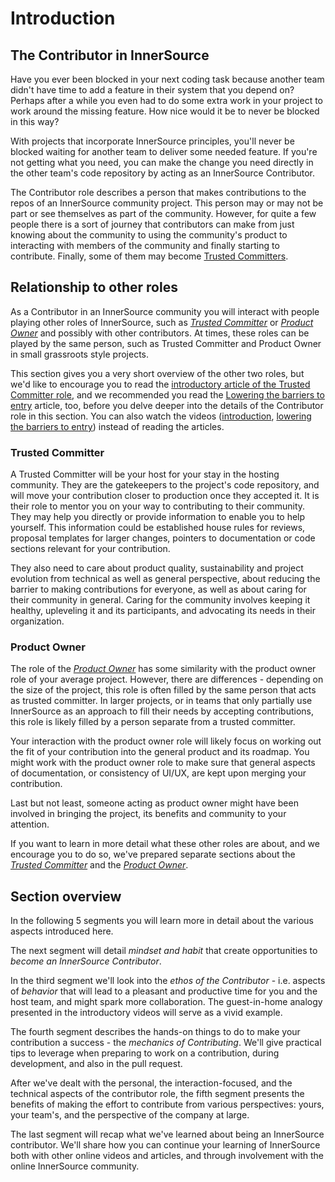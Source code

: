 # Introduction

## The Contributor in InnerSource

Have you ever been blocked in your next coding task because another team didn't have time to add a feature in their system that you depend on?
Perhaps after a while you even had to do some extra work in your project to work around the missing feature.
How nice would it be to never be blocked in this way?

With projects that incorporate InnerSource principles, you'll never be blocked waiting for another team to deliver some needed feature.
If you're not getting what you need, you can make the change you need directly in the other team's code repository by acting as an InnerSource Contributor.

The Contributor role describes a person that makes contributions to the repos of an InnerSource community project.
This person may or may not be part or see themselves as part of the community.
However, for quite a few people there is a sort of journey that contributors can make from just knowing about the community to using the community's product to interacting with members of the community and finally starting to contribute.
Finally, some of them may become [Trusted Committers][TC Introduction].


## Relationship to other roles

As a Contributor in an InnerSource community you will interact with people playing other roles of InnerSource, such as [_Trusted Committer_][TC Introduction] or [_Product Owner_](https://github.com/InnerSourceCommons/InnerSourceLearningPath/blob/master/product-owner/01-opening-article.md) and possibly with other contributors.
At times, these roles can be played by the same person, such as Trusted Committer and Product Owner in small grassroots style projects.

This section gives you a very short overview of the other two roles, but we'd like to encourage you to read the [introductory article of the Trusted Committer role][TC Introduction], and we recommended you read the [Lowering the barriers to entry](https://github.com/InnerSourceCommons/InnerSourceLearningPath/blob/master/trusted-committer/05-lowering-the-barriers-to-entry.md) article, too, before you delve deeper into the details of the Contributor role in this section.
You can also watch the videos ([introduction](https://learning.oreilly.com/videos/the-trusted-committer/9781492047599/9781492047599-video323925), [lowering the barriers to entry](https://learning.oreilly.com/videos/the-trusted-committer/9781492047599/9781492047599-video323929)) instead of reading the articles.

### Trusted Committer

A Trusted Committer will be your host for your stay in the hosting community.
They are the gatekeepers to the project's code repository, and will move your contribution closer to production once they accepted it. 
It is their role to mentor you on your way to contributing to their community. They may help you directly or provide information to enable you to help yourself. This information could be established house rules for reviews, proposal templates for larger changes, pointers to documentation or code sections relevant for your contribution.

They also need to care about product quality, sustainability and project evolution from technical as well as general perspective, about reducing the barrier to making contributions for everyone, as well as about caring for their community in general.
Caring for the community involves keeping it healthy, upleveling it and its participants, and advocating its needs in their organization.


### Product Owner
The role of the [_Product Owner_][PO Introduction] has some similarity with the product owner role of your average project.
However, there are differences - depending on the size of the project, this role is often filled by the same person that acts as trusted committer.
In larger projects, or in teams that only partially use InnerSource as an approach to fill their needs by accepting contributions, this role is likely filled by a person separate from a trusted committer.

Your interaction with the product owner role will likely focus on working out the fit of your contribution into the general product and its roadmap. 
You might work with the product owner role to make sure that general aspects of documentation, or consistency of UI/UX, are kept upon merging your contribution.  

Last but not least, someone acting as product owner might have been involved in bringing the project, its benefits and community to your attention. 


If you want to learn in more detail what these other roles are about, and we encourage you to do so, we've prepared separate sections about the [_Trusted Committer_][TC Introduction] and the [_Product Owner_][PO Introduction].


## Section overview
In the following 5 segments you will learn more in detail about the various aspects introduced here. 

The next segment will detail _mindset and habit_ that create opportunities to _become an InnerSource Contributor_.

In the third segment we'll look into the _ethos of the Contributor_ - i.e. aspects of _behavior_ that will lead to a pleasant and productive time for you and the host team, and might spark more collaboration.
The guest-in-home analogy presented in the introductory videos will serve as a vivid example. 

The fourth segment describes the hands-on things to do to make your contribution a success - the _mechanics of Contributing_.
We'll give practical tips to leverage when preparing to work on a contribution, during development, and also in the pull request.  

After we've dealt with the personal, the interaction-focused, and the technical aspects of the contributor role, the fifth segment presents the benefits of making the effort to contribute from various perspectives: yours, your team's, and the perspective of the company at large.

The last segment will recap what we've learned about being an InnerSource contributor.  We'll share how you can continue your learning of InnerSource both with other online videos and articles, and through involvement with the online InnerSource community.


[intro-innersource]:https://www.safaribooksonline.com/videos/introduction-to-innersource/9781492041504
[intro-trusted-comitter]:https://learning.oreilly.com/videos/the-trusted-committer/9781492047599/9781492047599-video323925
[TC Introduction]: https://github.com/InnerSourceCommons/InnerSourceLearningPath/blob/master/trusted-committer/01-introduction.md
[PO Introduction]: https://github.com/InnerSourceCommons/InnerSourceLearningPath/blob/master/product-owner/01-opening-article.md
